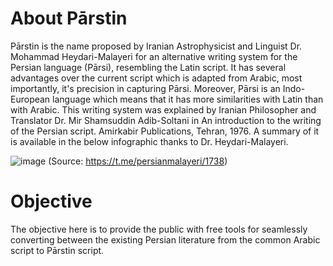 # About Pārstin
Pārstin is the name proposed by Iranian Astrophysicist and Linguist Dr. Mohammad Heydari-Malayeri for an alternative writing system for the Persian language (Pārsi), resembling the Latin script. It has several advantages over the current script which is adapted from Arabic, most importantly, it's precision in capturing Pārsi. Moreover, Pārsi is an Indo-European language which means that it has more similarities with Latin than with Arabic. 
This writing system was explained by Iranian Philosopher and Translator Dr. Mir Shamsuddin Adib-Soltani in An introduction to the writing of the Persian script. Amirkabir Publications, Tehran, 1976. A summary of it is available in the below infographic thanks to Dr. Heydari-Malayeri. 

![image](https://user-images.githubusercontent.com/83266560/116194068-2eedf380-a6e5-11eb-825f-b333e2c7c70b.png)
(Source: https://t.me/persianmalayeri/1738)

# Objective
The objective here is to provide the public with free tools for seamlessly converting between the existing Persian literature from the common Arabic script to Pārstin script.
